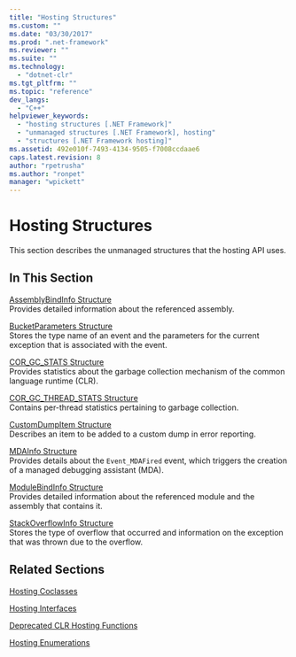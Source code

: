 ```yaml
---
title: "Hosting Structures"
ms.custom: ""
ms.date: "03/30/2017"
ms.prod: ".net-framework"
ms.reviewer: ""
ms.suite: ""
ms.technology: 
  - "dotnet-clr"
ms.tgt_pltfrm: ""
ms.topic: "reference"
dev_langs: 
  - "C++"
helpviewer_keywords: 
  - "hosting structures [.NET Framework]"
  - "unmanaged structures [.NET Framework], hosting"
  - "structures [.NET Framework hosting]"
ms.assetid: 492e010f-7493-4134-9505-f7008ccdaae6
caps.latest.revision: 8
author: "rpetrusha"
ms.author: "ronpet"
manager: "wpickett"
---
```

# Hosting Structures
This section describes the unmanaged structures that the hosting API uses.  
  
## In This Section  
 [AssemblyBindInfo Structure](../../../../docs/framework/unmanaged-api/hosting/assemblybindinfo-structure.md)  
 Provides detailed information about the referenced assembly.  
  
 [BucketParameters Structure](../../../../docs/framework/unmanaged-api/hosting/bucketparameters-structure.md)  
 Stores the type name of an event and the parameters for the current exception that is associated with the event.  
  
 [COR_GC_STATS Structure](../../../../docs/framework/unmanaged-api/hosting/cor-gc-stats-structure.md)  
 Provides statistics about the garbage collection mechanism of the common language runtime (CLR).  
  
 [COR_GC_THREAD_STATS Structure](../../../../docs/framework/unmanaged-api/hosting/cor-gc-thread-stats-structure.md)  
 Contains per-thread statistics pertaining to garbage collection.  
  
 [CustomDumpItem Structure](../../../../docs/framework/unmanaged-api/hosting/customdumpitem-structure.md)  
 Describes an item to be added to a custom dump in error reporting.  
  
 [MDAInfo Structure](../../../../docs/framework/unmanaged-api/hosting/mdainfo-structure.md)  
 Provides details about the `Event_MDAFired` event, which triggers the creation of a managed debugging assistant (MDA).  
  
 [ModuleBindInfo Structure](../../../../docs/framework/unmanaged-api/hosting/modulebindinfo-structure.md)  
 Provides detailed information about the referenced module and the assembly that contains it.  
  
 [StackOverflowInfo Structure](../../../../docs/framework/unmanaged-api/hosting/stackoverflowinfo-structure.md)  
 Stores the type of overflow that occurred and information on the exception that was thrown due to the overflow.  
  
## Related Sections  
 [Hosting Coclasses](../../../../docs/framework/unmanaged-api/hosting/hosting-coclasses.md)  
  
 [Hosting Interfaces](../../../../docs/framework/unmanaged-api/hosting/hosting-interfaces.md)  
  
 [Deprecated CLR Hosting Functions](../../../../docs/framework/unmanaged-api/hosting/deprecated-clr-hosting-functions.md)  
  
 [Hosting Enumerations](../../../../docs/framework/unmanaged-api/hosting/hosting-enumerations.md)

